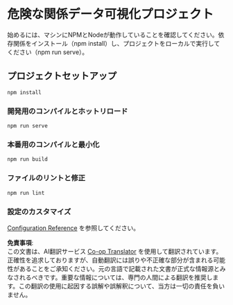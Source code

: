 <!--
CO_OP_TRANSLATOR_METADATA:
{
  "original_hash": "5c51a54dd89075a7a362890117b7ed9e",
  "translation_date": "2025-08-24T13:36:22+00:00",
  "source_file": "3-Data-Visualization/13-meaningful-visualizations/solution/README.md",
  "language_code": "ja"
}
-->
# 危険な関係データ可視化プロジェクト

始めるには、マシンにNPMとNodeが動作していることを確認してください。依存関係をインストール（npm install）し、プロジェクトをローカルで実行してください（npm run serve）。

## プロジェクトセットアップ
```
npm install
```

### 開発用のコンパイルとホットリロード
```
npm run serve
```

### 本番用のコンパイルと最小化
```
npm run build
```

### ファイルのリントと修正
```
npm run lint
```

### 設定のカスタマイズ
[Configuration Reference](https://cli.vuejs.org/config/) を参照してください。

**免責事項**:  
この文書は、AI翻訳サービス [Co-op Translator](https://github.com/Azure/co-op-translator) を使用して翻訳されています。正確性を追求しておりますが、自動翻訳には誤りや不正確な部分が含まれる可能性があることをご承知ください。元の言語で記載された文書が正式な情報源とみなされるべきです。重要な情報については、専門の人間による翻訳を推奨します。この翻訳の使用に起因する誤解や誤解釈について、当方は一切の責任を負いません。